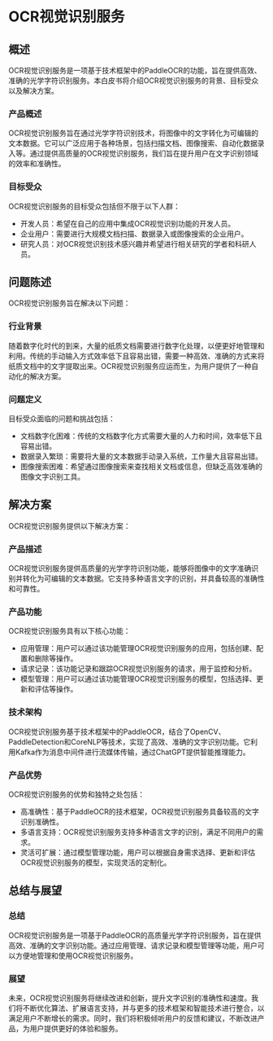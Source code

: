 # OCR视觉识别服务

## 概述
OCR视觉识别服务是一项基于技术框架中的PaddleOCR的功能，旨在提供高效、准确的光学字符识别服务。本白皮书将介绍OCR视觉识别服务的背景、目标受众以及解决方案。

### 产品概述
OCR视觉识别服务旨在通过光学字符识别技术，将图像中的文字转化为可编辑的文本数据。它可以广泛应用于各种场景，包括扫描文档、图像搜索、自动化数据录入等。通过提供高质量的OCR视觉识别服务，我们旨在提升用户在文字识别领域的效率和准确性。

### 目标受众
OCR视觉识别服务的目标受众包括但不限于以下人群：
- 开发人员：希望在自己的应用中集成OCR视觉识别功能的开发人员。
- 企业用户：需要进行大规模文档扫描、数据录入或图像搜索的企业用户。
- 研究人员：对OCR视觉识别技术感兴趣并希望进行相关研究的学者和科研人员。

## 问题陈述

OCR视觉识别服务旨在解决以下问题：

### 行业背景
随着数字化时代的到来，大量的纸质文档需要进行数字化处理，以便更好地管理和利用。传统的手动输入方式效率低下且容易出错，需要一种高效、准确的方式来将纸质文档中的文字提取出来。OCR视觉识别服务应运而生，为用户提供了一种自动化的解决方案。

### 问题定义
目标受众面临的问题和挑战包括：
- 文档数字化困难：传统的文档数字化方式需要大量的人力和时间，效率低下且容易出错。
- 数据录入繁琐：需要将大量的文本数据手动录入系统，工作量大且容易出错。
- 图像搜索困难：希望通过图像搜索来查找相关文档或信息，但缺乏高效准确的图像文字识别工具。

## 解决方案

OCR视觉识别服务提供以下解决方案：

### 产品描述
OCR视觉识别服务提供高质量的光学字符识别功能，能够将图像中的文字准确识别并转化为可编辑的文本数据。它支持多种语言文字的识别，并具备较高的准确性和可靠性。

### 产品功能
OCR视觉识别服务具有以下核心功能：
- 应用管理：用户可以通过该功能管理OCR视觉识别服务的应用，包括创建、配置和删除等操作。
- 请求记录：该功能记录和跟踪OCR视觉识别服务的请求，用于监控和分析。
- 模型管理：用户可以通过该功能管理OCR视觉识别服务的模型，包括选择、更新和评估等操作。

### 技术架构
OCR视觉识别服务基于技术框架中的PaddleOCR，结合了OpenCV、PaddleDetection和CoreNLP等技术，实现了高效、准确的文字识别功能。它利用Kafka作为消息中间件进行流媒体传输，通过ChatGPT提供智能推理能力。

### 产品优势
OCR视觉识别服务的优势和独特之处包括：
- 高准确性：基于PaddleOCR的技术框架，OCR视觉识别服务具备较高的文字识别准确性。
- 多语言支持：OCR视觉识别服务支持多种语言文字的识别，满足不同用户的需求。
- 灵活可扩展：通过模型管理功能，用户可以根据自身需求选择、更新和评估OCR视觉识别服务的模型，实现灵活的定制化。

## 总结与展望

### 总结
OCR视觉识别服务是一项基于PaddleOCR的高质量光学字符识别服务，旨在提供高效、准确的文字识别功能。通过应用管理、请求记录和模型管理等功能，用户可以方便地管理和使用OCR视觉识别服务。

### 展望
未来，OCR视觉识别服务将继续改进和创新，提升文字识别的准确性和速度。我们将不断优化算法、扩展语言支持，并与更多的技术框架和智能技术进行整合，以满足用户不断增长的需求。同时，我们将积极倾听用户的反馈和建议，不断改进产品，为用户提供更好的体验和服务。
